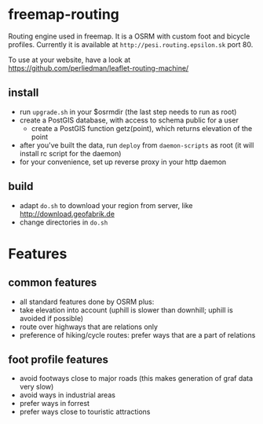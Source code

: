 # freemap-routing
Routing engine used in freemap. It is a OSRM with custom foot and bicycle profiles. Currently it is available at `http://pesi.routing.epsilon.sk` port 80. 

To use at your website, have a look at https://github.com/perliedman/leaflet-routing-machine/

## install 
- run `upgrade.sh` in your $osrmdir (the last step needs to run as root)
- create a PostGIS database, with access to schema public for a user
  - create a PostGIS function getz(point), which returns elevation of the point
- after you've built the data, run `deploy` from `daemon-scripts` as root (it will install rc script for the daemon)
- for your convenience, set up reverse proxy in your http daemon

## build
- adapt `do.sh` to download your region from server, like http://download.geofabrik.de
- change directories in `do.sh`

# Features

## common features
- all standard features done by OSRM plus:
- take elevation into account (uphill is slower than downhill; uphill is avoided if possible)
- route over highways that are relations only
- preference of hiking/cycle routes: prefer ways that are a part of relations

## foot profile features
- avoid footways close to major roads (this makes generation of graf data very slow)
- avoid ways in industrial areas
- prefer ways in forrest
- prefer ways close to touristic attractions
